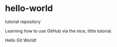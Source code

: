 # hello-world
tutorial repository

Learning how to use GitHub via the nice, little tutorial.

Hello Git World!
